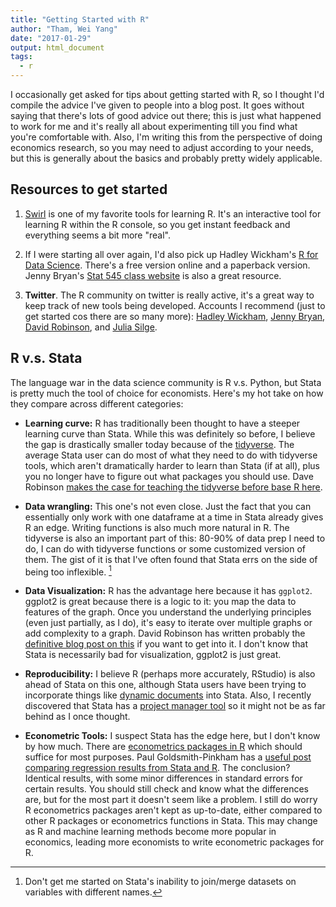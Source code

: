 ```yaml
---
title: "Getting Started with R"
author: "Tham, Wei Yang"
date: "2017-01-29"
output: html_document
tags:
  - r
---
```




I occasionally get asked for tips about getting started with R, so I thought I'd compile the advice I've given to people into a blog post. It goes without saying that there's lots of good advice out there; this is just what happened to work for me and it's really all about experimenting till you find what you're comfortable with. Also, I'm writing this from the perspective of doing economics research, so you may need to adjust according to your needs, but this is generally about the basics and probably pretty widely applicable. 

## Resources to get started

1. [Swirl](http://swirlstats.com/) is one of my favorite tools for learning R. It's an interactive tool for learning R within the R console, so you get instant feedback and everything seems a bit more "real". 

2. If I were starting all over again, I'd also pick up Hadley Wickham's [R for Data Science](http://r4ds.had.co.nz/). There's a free version online and a paperback version. Jenny Bryan's [Stat 545 class website](http://stat545.com/) is also a great resource. 

3. **Twitter**. The R community on twitter is really active, it's a great way to keep track of new tools being developed. Accounts I recommend (just to get started cos there are so many more): [Hadley Wickham](https://twitter.com/hadleywickham), [Jenny Bryan](https://twitter.com/JennyBryan), [David Robinson](https://twitter.com/drob), and [Julia Silge](https://twitter.com/juliasilge). 

## R v.s. Stata

The language war in the data science community is R v.s. Python, but Stata is pretty much the tool of choice for economists. Here's my hot take on how they compare across different categories:

- **Learning curve:** R has traditionally been thought to have a steeper learning curve than Stata. While this was definitely so before, I believe the gap is drastically smaller today because of the [tidyverse](https://blog.rstudio.org/2016/09/15/tidyverse-1-0-0/). The average Stata user can do most of what they need to do with tidyverse tools, which aren't dramatically harder to learn than Stata (if at all), plus you no longer have to figure out what packages you should use. Dave Robinson [makes the case for teaching the tidyverse before base R here](http://varianceexplained.org/r/teach-tidyverse/). 

- **Data wrangling:** This one's not even close. Just the fact that you can essentially only work with one dataframe at a time in Stata already gives R an edge. Writing functions is also much more natural in R. The tidyverse is also an important part of this: 80-90% of data prep I need to do, I can do with tidyverse functions or some customized version of them. The gist of it is that I've often found that Stata errs on the side of being too inflexible. [^1]

[^1]: Don't get me started on Stata's inability to join/merge datasets on variables with different names. 

- **Data Visualization:** R has the advantage here because it has `ggplot2`. ggplot2 is great because there is a logic to it: you map the data to features of the graph. Once you understand the underlying principles (even just partially, as I do), it's easy to iterate over multiple graphs or add complexity to a graph. David Robinson has written probably the [definitive blog post on this](http://varianceexplained.org/r/why-I-use-ggplot2/) if you want to get into it. I don't know that Stata is necessarily bad for visualization, ggplot2 is just great. 

- **Reproducibility:**  I believe R (perhaps more accurately, RStudio) is also ahead of Stata on this one, although Stata users have been trying to incorporate things like [dynamic documents](http://www.stata.com/meeting/italy14/abstracts/materials/it14_haghish.pdf) into Stata. Also, I recently discovered that Stata has a [project manager tool](http://www.stata.com/manuals14/pprojectmanager.pdf) so it might not be as far behind as I once thought. 

- **Econometric Tools:** I suspect Stata has the edge here, but I don't know by how much. There are [econometrics packages in R](https://cran.r-project.org/web/views/Econometrics.html) which should suffice for most purposes. Paul Goldsmith-Pinkham has a [useful post comparing regression results from Stata and R](https://paulgp.github.io/blog.html). The conclusion? Identical results, with some minor differences in standard errors for certain results. You should still check and know what the differences are, but for the most part it doesn't seem like a problem. I still do worry R econometrics packages aren't kept as up-to-date, either compared to other R packages or econometrics functions in Stata. This may change as R and machine learning methods become more popular in economics, leading more economists to write econometric packages for R. 



